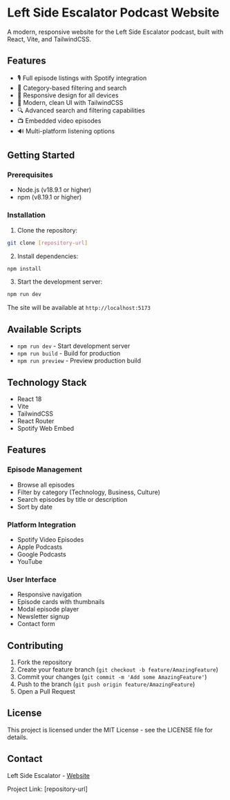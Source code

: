 # Left Side Escalator Podcast Website

A modern, responsive website for the Left Side Escalator podcast, built with React, Vite, and TailwindCSS.

## Features

- 🎙️ Full episode listings with Spotify integration
- 🎯 Category-based filtering and search
- 📱 Responsive design for all devices
- 🎨 Modern, clean UI with TailwindCSS
- 🔍 Advanced search and filtering capabilities
- 📺 Embedded video episodes
- 🔊 Multi-platform listening options

## Getting Started

### Prerequisites

- Node.js (v18.9.1 or higher)
- npm (v8.19.1 or higher)

### Installation

1. Clone the repository:
```bash
git clone [repository-url]
```

2. Install dependencies:
```bash
npm install
```

3. Start the development server:
```bash
npm run dev
```

The site will be available at `http://localhost:5173`

## Available Scripts

- `npm run dev` - Start development server
- `npm run build` - Build for production
- `npm run preview` - Preview production build

## Technology Stack

- React 18
- Vite
- TailwindCSS
- React Router
- Spotify Web Embed

## Features

### Episode Management
- Browse all episodes
- Filter by category (Technology, Business, Culture)
- Search episodes by title or description
- Sort by date

### Platform Integration
- Spotify Video Episodes
- Apple Podcasts
- Google Podcasts
- YouTube

### User Interface
- Responsive navigation
- Episode cards with thumbnails
- Modal episode player
- Newsletter signup
- Contact form

## Contributing

1. Fork the repository
2. Create your feature branch (`git checkout -b feature/AmazingFeature`)
3. Commit your changes (`git commit -m 'Add some AmazingFeature'`)
4. Push to the branch (`git push origin feature/AmazingFeature`)
5. Open a Pull Request

## License

This project is licensed under the MIT License - see the LICENSE file for details.

## Contact

Left Side Escalator - [Website](https://www.leftsideescalator.com/)

Project Link: [repository-url]
